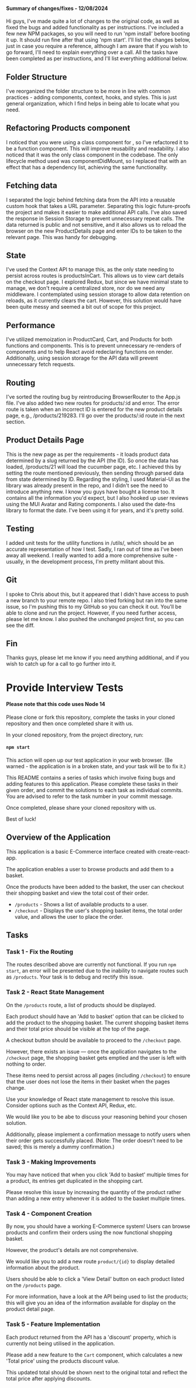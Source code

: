#### Summary of changes/fixes - 12/08/2024

Hi guys, I've made quite a lot of changes to the original code, as well as fixed the bugs and added functionality as per instructions. I've included a few new NPM packages, so you will need to run 'npm install' before booting it up. It should run fine after that using 'npm start'. I'll list the changes below, just in case you require a reference, although I am aware that if you wish to go forward, I'll need to explain everything over a call. All the tasks have been completed as per instructions, and I'll list everything additional below.

## Folder Structure
I've reorganized the folder structure to be more in line with common practices - adding components, context, hooks, and styles. This is just general organization, which I find helps in being able to locate what you need.

## Refactoring Products component
I noticed that you were using a class component for <Products />, so I've refactored it to be a function component. This will improve reusability and readability. I also noticed that it was the only class component in the codebase. The only lifecycle method used was componentDidMount, so I replaced that with an effect that has a dependency list, achieving the same functionality.

## Fetching data
I separated the logic behind fetching data from the API into a reusable custom hook that takes a URL parameter. Separating this logic future-proofs the project and makes it easier to make additional API calls. I've also saved the response in Session Storage to prevent unnecessary repeat calls. The data returned is public and not sensitive, and it also allows us to reload the browser on the new ProductDetails page and enter IDs to be taken to the relevant page. This was handy for debugging.

## State
I've used the Context API to manage this, as the only state needing to persist across routes is productsInCart. This allows us to view cart details on the checkout page. I explored Redux, but since we have minimal state to manage, we don't require a centralized store, nor do we need any middleware. I contemplated using session storage to allow data retention on reloads, as it currently clears the cart. However, this solution would have been quite messy and seemed a bit out of scope for this project.

## Performance
I've utilized memoization in ProductCard, Cart, and Products for both functions and components. This is to prevent unnecessary re-renders of components and to help React avoid redeclaring functions on render. Additionally, using session storage for the API data will prevent unnecessary fetch requests.

## Routing
I've sorted the routing bug by reintroducing BrowserRouter to the App.js file. I've also added two new routes for products/:id and error. The error route is taken when an incorrect ID is entered for the new product details page, e.g., /products/219283. I'll go over the products/:id route in the next section.

## Product Details Page
This is the new page as per the requirements - it loads product data determined by a slug returned by the API (the ID). So once the data has loaded, /products/21 will load the cucumber page, etc. I achieved this by setting the route mentioned previously, then sending through parsed data from state determined by ID. Regarding the styling, I used Material-UI as the library was already present in the repo, and I didn't see the need to introduce anything new. I know you guys have bought a license too. It contains all the information you'd expect, but I also hooked up user reviews using the MUI Avatar and Rating components. I also used the date-fns library to format the date. I've been using it for years, and it's pretty solid.

## Testing
I added unit tests for the utility functions in /utils/, which should be an accurate representation of how I test. Sadly, I ran out of time as I've been away all weekend. I really wanted to add a more comprehensive suite - usually, in the development process, I'm pretty militant about this.

## Git
I spoke to Chris about this, but it appeared that I didn't have access to push a new branch to your remote repo. I also tried forking but ran into the same issue, so I'm pushing this to my GitHub so you can check it out. You'll be able to clone and run the project. However, if you need further access, please let me know. I also pushed the unchanged project first, so you can see the diff.

## Fin

Thanks guys, please let me know if you need anything additional, and if you wish to catch up for a call to go further into it.

# Provide Interview Tests

#### Please note that this code uses Node 14

Please clone or fork this repository, complete the tasks in your cloned repository and then once completed share it with us.

In your cloned repository, from the project directory, run:

#### `npm start`

This action will open up our test application in your web browser. (Be warned - the application is in a broken state, and your task will be to fix it.)

This README contains a series of tasks which involve fixing bugs and adding features to this application.
Please complete these tasks in their given order, and commit the solutions to each task as individual commits. You are advised to refer to the task number in your commit message.

Once completed, please share your cloned repository with us.

Best of luck!

## Overview of the Application

This application is a basic E-Commerce interface created with create-react-app. 

The application enables a user to browse products and add them to a basket.

Once the products have been added to the basket, the user can checkout their shopping basket and view the total cost of their order.

- `/products` - Shows a list of available products to a user.
- `/checkout` - Displays the user's shopping basket items, the total order value, and allows the user to place the order.

## Tasks

### Task 1 - Fix the Routing

The routes described above are currently not functional. If you run `npm start`, an error will be presented due to the inability to navigate routes such as `/products`. Your task is to debug and rectify this issue.

### Task 2 - React State Management

On the `/products` route, a list of products should be displayed.

Each product should have an 'Add to basket' option that can be clicked to add the product to the shopping basket.
The current shopping basket items and their total price should be visible at the top of the page.

A checkout button should be available to proceed to the `/checkout` page.

However, there exists an issue — once the application navigates to the `/checkout` page, the shopping basket gets emptied and the user is left with nothing to order.

These items need to persist across all pages (including `/checkout`) to ensure that the user does not lose the items in their basket when the pages change.

Use your knowledge of React state management to resolve this issue. Consider options such as the Context API, Redux, etc.

We would like you to be abe to discuss your reasoning behind your chosen solution.

Additionally, please implement a confirmation message to notify users when their order gets successfully placed.
(Note: The order doesn't need to be saved; this is merely a dummy confirmation.)

### Task 3 - Making Improvements

You may have noticed that when you click 'Add to basket' multiple times for a product, its entries get duplicated in the shopping cart.

Please resolve this issue by increasing the quantity of the product rather than adding a new entry whenever it is added to the basket multiple times.

### Task 4 - Component Creation

By now, you should have a working E-Commerce system! Users can browse products and confirm their orders using the now functional shopping basket.

However, the product's details are not comprehensive.

We would like you to add a new route `product/{id}` to display detailed information about the product.

Users should be able to click a 'View Detail' button on each product listed on the `/products` page.

For more information, have a look at the API being used to list the products; this will give you an idea of the information available for display on the product detail page.

### Task 5 - Feature Implementation

Each product returned from the API has a 'discount' property, which is currently not being utilised in the application.

Please add a new feature to the `Cart` component, which calculates a new 'Total price' using the products discount value.

This updated total should be shown next to the original total and reflect the total price after applying discounts.